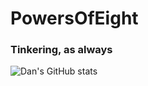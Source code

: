 # PowersOfEight
### Tinkering, as always
![Dan's GitHub stats](https://github-readme-stats.vercel.app/api?username=powersofeight&show_icons=true&theme=dark)
